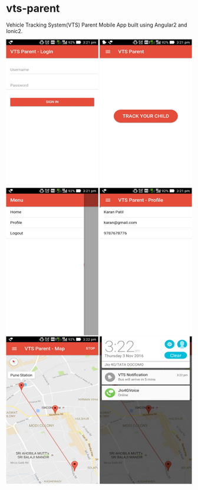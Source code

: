 # vts-parent
Vehicle Tracking System(VTS) Parent Mobile App built using Angular2 and Ionic2.

<img src="https://github.com/shamsher31/vts-parent/blob/master/screenshots/1.jpg" width="250" height="400">
<img src="https://github.com/shamsher31/vts-parent/blob/master/screenshots/2.jpg" width="250" height="400">
<img src="https://github.com/shamsher31/vts-parent/blob/master/screenshots/5.jpg" width="250" height="400">
<img src="https://github.com/shamsher31/vts-parent/blob/master/screenshots/6.jpg" width="250" height="400">
<img src="https://github.com/shamsher31/vts-parent/blob/master/screenshots/3.jpg" width="250" height="400">
<img src="https://github.com/shamsher31/vts-parent/blob/master/screenshots/4.jpg" width="250" height="400">